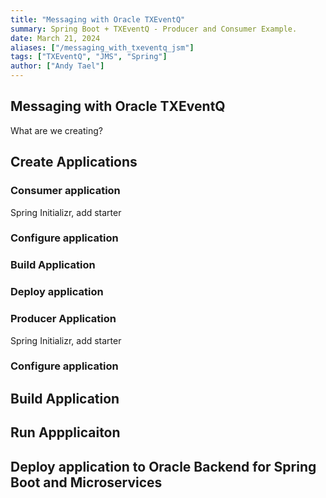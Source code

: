 ```yaml
---
title: "Messaging with Oracle TXEventQ"
summary: Spring Boot + TXEventQ - Producer and Consumer Example.
date: March 21, 2024
aliases: ["/messaging_with_txeventq_jsm"]
tags: ["TXEventQ", "JMS", "Spring"]
author: ["Andy Tael"]
---
```

## Messaging with Oracle TXEventQ

What are we creating?

## Create Applications

### Consumer application

Spring Initializr, add starter

### Configure application

### Build Application

### Deploy application

### Producer Application

Spring Initializr, add starter

### Configure application

## Build Application

## Run Appplicaiton

## Deploy application to Oracle Backend for Spring Boot and Microservices
